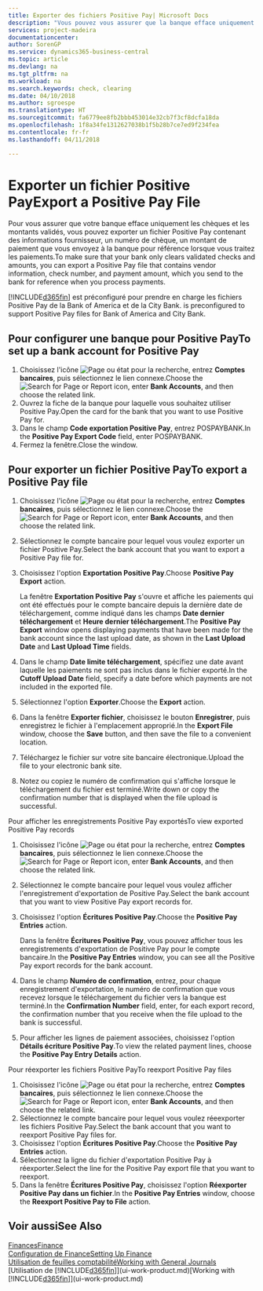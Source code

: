 ```yaml
---
title: Exporter des fichiers Positive Pay| Microsoft Docs
description: "Vous pouvez vous assurer que la banque efface uniquement les chèques et les montants validés en exportant un fichier Positive Pay contenant des informations de paiement et fournisseur."
services: project-madeira
documentationcenter: 
author: SorenGP
ms.service: dynamics365-business-central
ms.topic: article
ms.devlang: na
ms.tgt_pltfrm: na
ms.workload: na
ms.search.keywords: check, clearing
ms.date: 04/10/2018
ms.author: sgroespe
ms.translationtype: HT
ms.sourcegitcommit: fa6779ee8fb2bbb453014e32cb7f3cf8dcfa18da
ms.openlocfilehash: 1f8a34fe1312627038b1f5b28b7ce7ed9f234fea
ms.contentlocale: fr-fr
ms.lasthandoff: 04/11/2018

---
```

# <a name="export-a-positive-pay-file"></a><span data-ttu-id="ae932-103">Exporter un fichier Positive Pay</span><span class="sxs-lookup"><span data-stu-id="ae932-103">Export a Positive Pay File</span></span>
<span data-ttu-id="ae932-104">Pour vous assurer que votre banque efface uniquement les chèques et les montants validés, vous pouvez exporter un fichier Positive Pay contenant des informations fournisseur, un numéro de chèque, un montant de paiement que vous envoyez à la banque pour référence lorsque vous traitez les paiements.</span><span class="sxs-lookup"><span data-stu-id="ae932-104">To make sure that your bank only clears validated checks and amounts, you can export a Positive Pay file that contains vendor information, check number, and payment amount, which you send to the bank for reference when you process payments.</span></span>

[!INCLUDE[d365fin](includes/d365fin_md.md)]<span data-ttu-id="ae932-105"> est préconfiguré pour prendre en charge les fichiers Positive Pay de la Bank of America et de la City Bank.</span><span class="sxs-lookup"><span data-stu-id="ae932-105"> is preconfigured to support Positive Pay files for Bank of America and City Bank.</span></span>

## <a name="to-set-up-a-bank-account-for-positive-pay"></a><span data-ttu-id="ae932-106">Pour configurer une banque pour Positive Pay</span><span class="sxs-lookup"><span data-stu-id="ae932-106">To set up a bank account for Positive Pay</span></span>
1. <span data-ttu-id="ae932-107">Choisissez l'icône ![Page ou état pour la recherche](media/ui-search/search_small.png "icône Page ou état pour la recherche"), entrez **Comptes bancaires**, puis sélectionnez le lien connexe.</span><span class="sxs-lookup"><span data-stu-id="ae932-107">Choose the ![Search for Page or Report](media/ui-search/search_small.png "Search for Page or Report icon") icon, enter **Bank Accounts**, and then choose the related link.</span></span>
2. <span data-ttu-id="ae932-108">Ouvrez la fiche de la banque pour laquelle vous souhaitez utiliser Positive Pay.</span><span class="sxs-lookup"><span data-stu-id="ae932-108">Open the card for the bank that you want to use Positive Pay for.</span></span>
3. <span data-ttu-id="ae932-109">Dans le champ **Code exportation Positive Pay**, entrez POSPAYBANK.</span><span class="sxs-lookup"><span data-stu-id="ae932-109">In the **Positive Pay Export Code** field, enter POSPAYBANK.</span></span>
4. <span data-ttu-id="ae932-110">Fermez la fenêtre.</span><span class="sxs-lookup"><span data-stu-id="ae932-110">Close the window.</span></span>

## <a name="to-export-a-positive-pay-file"></a><span data-ttu-id="ae932-111">Pour exporter un fichier Positive Pay</span><span class="sxs-lookup"><span data-stu-id="ae932-111">To export a Positive Pay file</span></span>
1. <span data-ttu-id="ae932-112">Choisissez l'icône ![Page ou état pour la recherche](media/ui-search/search_small.png "icône Page ou état pour la recherche"), entrez **Comptes bancaires**, puis sélectionnez le lien connexe.</span><span class="sxs-lookup"><span data-stu-id="ae932-112">Choose the ![Search for Page or Report](media/ui-search/search_small.png "Search for Page or Report icon") icon, enter **Bank Accounts**, and then choose the related link.</span></span>
2. <span data-ttu-id="ae932-113">Sélectionnez le compte bancaire pour lequel vous voulez exporter un fichier Positive Pay.</span><span class="sxs-lookup"><span data-stu-id="ae932-113">Select the bank account that you want to export a Positive Pay file for.</span></span>
3. <span data-ttu-id="ae932-114">Choisissez l'option **Exportation Positive Pay**.</span><span class="sxs-lookup"><span data-stu-id="ae932-114">Choose **Positive Pay Export** action.</span></span>

    <span data-ttu-id="ae932-115">La fenêtre **Exportation Positive Pay** s'ouvre et affiche les paiements qui ont été effectués pour le compte bancaire depuis la dernière date de téléchargement, comme indiqué dans les champs **Date dernier téléchargement** et **Heure dernier téléchargement**.</span><span class="sxs-lookup"><span data-stu-id="ae932-115">The **Positive Pay Export** window opens displaying payments that have been made for the bank account since the last upload date, as shown in the **Last Upload Date** and **Last Upload Time** fields.</span></span>
4. <span data-ttu-id="ae932-116">Dans le champ **Date limite téléchargement**, spécifiez une date avant laquelle les paiements ne sont pas inclus dans le fichier exporté.</span><span class="sxs-lookup"><span data-stu-id="ae932-116">In the **Cutoff Upload Date** field, specify a date before which payments are not included in the exported file.</span></span>
5. <span data-ttu-id="ae932-117">Sélectionnez l'option **Exporter**.</span><span class="sxs-lookup"><span data-stu-id="ae932-117">Choose the **Export** action.</span></span>
6. <span data-ttu-id="ae932-118">Dans la fenêtre **Exporter fichier**, choisissez le bouton **Enregistrer**, puis enregistrez le fichier à l'emplacement approprié.</span><span class="sxs-lookup"><span data-stu-id="ae932-118">In the **Export File** window, choose the **Save** button, and then save the file to a convenient location.</span></span>
7. <span data-ttu-id="ae932-119">Téléchargez le fichier sur votre site bancaire électronique.</span><span class="sxs-lookup"><span data-stu-id="ae932-119">Upload the file to your electronic bank site.</span></span>
8. <span data-ttu-id="ae932-120">Notez ou copiez le numéro de confirmation qui s'affiche lorsque le téléchargement du fichier est terminé.</span><span class="sxs-lookup"><span data-stu-id="ae932-120">Write down or copy the confirmation number that is displayed when the file upload is successful.</span></span>

<span data-ttu-id="ae932-121">Pour afficher les enregistrements Positive Pay exportés</span><span class="sxs-lookup"><span data-stu-id="ae932-121">To view exported Positive Pay records</span></span>

1. <span data-ttu-id="ae932-122">Choisissez l'icône ![Page ou état pour la recherche](media/ui-search/search_small.png "icône Page ou état pour la recherche"), entrez **Comptes bancaires**, puis sélectionnez le lien connexe.</span><span class="sxs-lookup"><span data-stu-id="ae932-122">Choose the ![Search for Page or Report](media/ui-search/search_small.png "Search for Page or Report icon") icon, enter **Bank Accounts**, and then choose the related link.</span></span>
2. <span data-ttu-id="ae932-123">Sélectionnez le compte bancaire pour lequel vous voulez afficher l'enregistrement d'exportation de Positive Pay.</span><span class="sxs-lookup"><span data-stu-id="ae932-123">Select the bank account that you want to view Positive Pay export records for.</span></span>
3. <span data-ttu-id="ae932-124">Choisissez l'option **Écritures Positive Pay**.</span><span class="sxs-lookup"><span data-stu-id="ae932-124">Choose the **Positive Pay Entries** action.</span></span>

    <span data-ttu-id="ae932-125">Dans la fenêtre **Écritures Positive Pay**, vous pouvez afficher tous les enregistrements d'exportation de Positive Pay pour le compte bancaire.</span><span class="sxs-lookup"><span data-stu-id="ae932-125">In the **Positive Pay Entries** window, you can see all the Positive Pay export records for the bank account.</span></span>
4. <span data-ttu-id="ae932-126">Dans le champ **Numéro de confirmation**, entrez, pour chaque enregistrement d'exportation, le numéro de confirmation que vous recevez lorsque le téléchargement du fichier vers la banque est terminé.</span><span class="sxs-lookup"><span data-stu-id="ae932-126">In the **Confirmation Number** field, enter, for each export record, the confirmation number that you receive when the file upload to the bank is successful.</span></span>
5. <span data-ttu-id="ae932-127">Pour afficher les lignes de paiement associées, choisissez l'option **Détails écriture Positive Pay**.</span><span class="sxs-lookup"><span data-stu-id="ae932-127">To view the related payment lines, choose the **Positive Pay Entry Details** action.</span></span>

<span data-ttu-id="ae932-128">Pour réexporter les fichiers Positive Pay</span><span class="sxs-lookup"><span data-stu-id="ae932-128">To reexport Positive Pay files</span></span>

1. <span data-ttu-id="ae932-129">Choisissez l'icône ![Page ou état pour la recherche](media/ui-search/search_small.png "icône Page ou état pour la recherche"), entrez **Comptes bancaires**, puis sélectionnez le lien connexe.</span><span class="sxs-lookup"><span data-stu-id="ae932-129">Choose the ![Search for Page or Report](media/ui-search/search_small.png "Search for Page or Report icon") icon, enter **Bank Accounts**, and then choose the related link.</span></span>
2. <span data-ttu-id="ae932-130">Sélectionnez le compte bancaire pour lequel vous voulez réeexporter les fichiers Positive Pay.</span><span class="sxs-lookup"><span data-stu-id="ae932-130">Select the bank account that you want to reexport Positive Pay files for.</span></span>
3. <span data-ttu-id="ae932-131">Choisissez l'option **Écritures Positive Pay**.</span><span class="sxs-lookup"><span data-stu-id="ae932-131">Choose the **Positive Pay Entries** action.</span></span>
4. <span data-ttu-id="ae932-132">Sélectionnez la ligne du fichier d'exportation Positive Pay à réexporter.</span><span class="sxs-lookup"><span data-stu-id="ae932-132">Select the line for the Positive Pay export file that you want to reexport.</span></span>
5. <span data-ttu-id="ae932-133">Dans la fenêtre **Écritures Positive Pay**, choisissez l'option **Réexporter Positive Pay dans un fichier**.</span><span class="sxs-lookup"><span data-stu-id="ae932-133">In the **Positive Pay Entries** window, choose the **Reexport Positive Pay to File** action.</span></span>

## <a name="see-also"></a><span data-ttu-id="ae932-134">Voir aussi</span><span class="sxs-lookup"><span data-stu-id="ae932-134">See Also</span></span>
[<span data-ttu-id="ae932-135">Finances</span><span class="sxs-lookup"><span data-stu-id="ae932-135">Finance</span></span>](finance.md)  
[<span data-ttu-id="ae932-136">Configuration de Finance</span><span class="sxs-lookup"><span data-stu-id="ae932-136">Setting Up Finance</span></span>](finance-setup-finance.md)  
[<span data-ttu-id="ae932-137">Utilisation de feuilles comptabilité</span><span class="sxs-lookup"><span data-stu-id="ae932-137">Working with General Journals</span></span>](ui-work-general-journals.md)  
<span data-ttu-id="ae932-138">[Utilisation de [!INCLUDE[d365fin](includes/d365fin_md.md)]](ui-work-product.md)</span><span class="sxs-lookup"><span data-stu-id="ae932-138">[Working with [!INCLUDE[d365fin](includes/d365fin_md.md)]](ui-work-product.md)</span></span>

